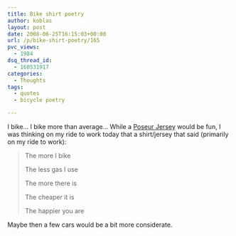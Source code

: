```yaml
---
title: Bike shirt poetry
author: koblas
layout: post
date: 2008-06-25T16:15:03+00:00
url: /p/bike-shirt-poetry/165
pvc_views:
  - 1984
dsq_thread_id:
  - 160531917
categories:
  - Thoughts
tags:
  - quotes
  - bicycle poetry

---
```

I bike&#8230; I bike more than average... While a [Poseur Jersey][1] would be fun, I was thinking on my ride to work today that a shirt/jersey that said (primarily on my ride to work):

> The more I bike
>
> The less gas I use
>
> The more there is
>
> The cheaper it is
>
> The happier you are

Maybe then a few cars would be a bit more considerate.

 [1]: http://www.elevengear.us/poseur.html
